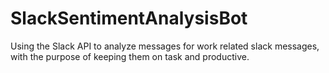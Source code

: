 # SlackSentimentAnalysisBot
Using the Slack API to analyze messages for work related slack messages, with the purpose of keeping them on task and productive.

